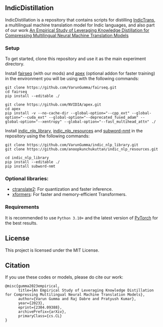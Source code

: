 ## IndicDistillation
IndicDistillation is a repository that contains scripts for distilling [IndicTrans](https://github.com/AI4Bharat/indicTrans), a multilingual machine translation model for Indic languages, and also part of our work [An Empirical Study of Leveraging Knowledge Distillation for Compressing Multilingual Neural Machine Translation Models](https://arxiv.org/abs/2304.09388)

### Setup
To get started, clone this repository and use it as the main experiment directory.

Install [fairseq](https://github.com/VarunGumma/fairseq) (with our mods) and [apex](https://github.com/NVIDIA/apex) (optional addon for faster training) in the environment you will be using with the following commands:
```
git clone https://github.com/VarunGumma/fairseq.git
cd fairseq
pip install --editable ./
```
```
git clone https://github.com/NVIDIA/apex.git
cd apex
pip install -v --no-cache-dir --global-option="--cpp_ext" --global-option="--cuda_ext" --global-option="--deprecated_fused_adam" --global-option="--xentropy" --global-option="--fast_multihead_attn" ./
```

Install [indic_nlp_library](https://github.com/VarunGumma/indic_nlp_library), [indic_nlp_resources](https://github.com/anoopkunchukuttan/indic_nlp_resources) and [subword-nmt](https://github.com/rsennrich/subword-nmt) in the repository using the following commands:

```
git clone https://github.com/VarunGumma/indic_nlp_library.git
git clone https://github.com/anoopkunchukuttan/indic_nlp_resources.git

cd indic_nlp_library
pip install --editable ./
pip install subword-nmt
```

### Optional libraries:
 - [ctranslate2](https://opennmt.net/CTranslate2/): For quantization and faster inference.
 - [xformers](https://github.com/facebookresearch/xformers): For faster and memory-efficient Transformers.


### Requirements
It is recommended to use `Python 3.10+` and the latest version of [PyTorch](https://pytorch.org/get-started/locally/) for the best results.

## License
This project is licensed under the MIT License.

## Citation
If you use these codes or models, please do cite our work:
```
@misc{gumma2023empirical,
      title={An Empirical Study of Leveraging Knowledge Distillation for Compressing Multilingual Neural Machine Translation Models}, 
      author={Varun Gumma and Raj Dabre and Pratyush Kumar},
      year={2023},
      eprint={2304.09388},
      archivePrefix={arXiv},
      primaryClass={cs.CL}
}
```
